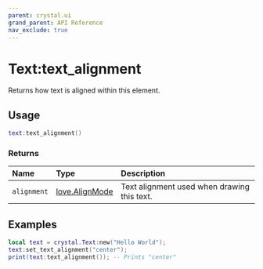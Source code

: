 ```yaml
---
parent: crystal.ui
grand_parent: API Reference
nav_exclude: true
---
```


# Text:text_alignment

Returns how text is aligned within this element.

## Usage

```lua
text:text_alignment()
```

### Returns

| Name        | Type                                                | Description                                 |
| :---------- | :-------------------------------------------------- | :------------------------------------------ |
| `alignment` | [love.AlignMode](https://love2d.org/wiki/AlignMode) | Text alignment used when drawing this text. |

## Examples

```lua
local text = crystal.Text:new("Hello World");
text:set_text_alignment("center");
print(text:text_alignment()); -- Prints "center"
```
